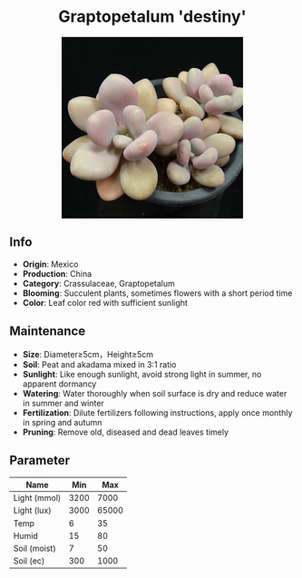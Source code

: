 <h1 align='center'>Graptopetalum 'destiny'</h1>
<p align="center">
    <img 
        align='center'
        width='320'
        src="../images/graptopetalum destiny.png" 
        alt='Graptopetalum 'destiny'' />
</p>

## Info

 - **Origin**: Mexico
 - **Production**: China
 - **Category**: Crassulaceae, Graptopetalum
 - **Blooming**: Succulent plants, sometimes flowers with a short period time
 - **Color**: Leaf color red with sufficient sunlight

## Maintenance

 - **Size**: Diameter≥5cm，Height≥5cm
 - **Soil**: Peat and akadama mixed in 3:1 ratio
 - **Sunlight**: Like enough sunlight, avoid strong light in summer, no apparent dormancy
 - **Watering**: Water thoroughly when soil surface is dry and reduce water in summer and winter
 - **Fertilization**: Dilute fertilizers following instructions, apply once monthly in spring and autumn
 - **Pruning**: Remove old, diseased and dead leaves timely

## Parameter

| Name         | Min  | Max   |
|--------------|------|-------|
| Light (mmol) | 3200 | 7000  |
| Light (lux)  | 3000 | 65000 |
| Temp         | 6    | 35    |
| Humid        | 15   | 80    |
| Soil (moist) | 7   | 50    |
| Soil (ec)    | 300  | 1000  |